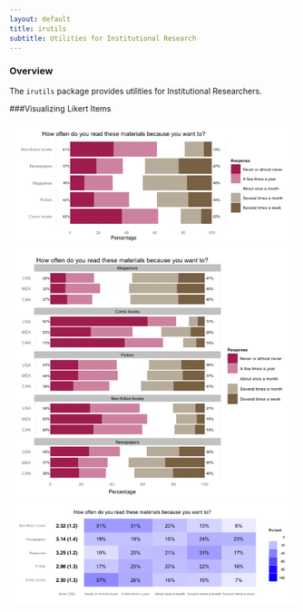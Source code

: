 ```yaml
---
layout: default
title: irutils
subtitle: Utilities for Institutional Research
---
```


### Overview
The `irutils` package provides utilities for Institutional Researchers.

###Visualizing Likert Items

![Likert Bar Chart](PISA29BarchartTable.png)
![Likert Bar Chart Grouped by Country](PISA29BarchartTable2.png)
![Likert Heat Map](PISA29HeatmapTable.png)
